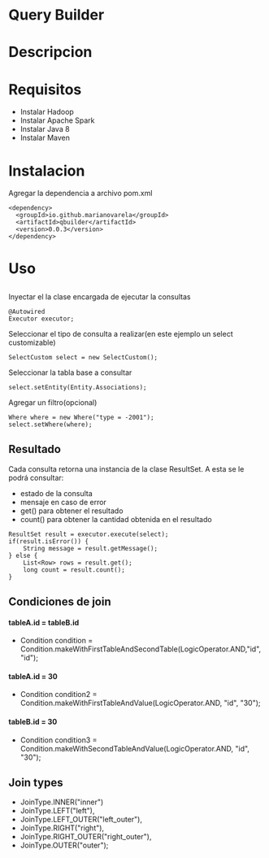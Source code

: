 # Query Builder

# Descripcion

# Requisitos
- Instalar Hadoop
- Instalar Apache Spark
- Instalar Java 8
- Instalar Maven

# Instalacion


Agregar la dependencia a archivo pom.xml

```
<dependency>
  <groupId>io.github.marianovarela</groupId>
  <artifactId>qbuilder</artifactId>
  <version>0.0.3</version>
</dependency>
```

# Uso

## 

Inyectar el la clase encargada de ejecutar la consultas

```
@Autowired
Executor executor;
```

Seleccionar el tipo de consulta a realizar(en este ejemplo un select customizable)

```
SelectCustom select = new SelectCustom();
```

Seleccionar la tabla base a consultar

```
select.setEntity(Entity.Associations);
```

Agregar un filtro(opcional)

```
Where where = new Where("type = -2001");
select.setWhere(where);
```



## Resultado
Cada consulta retorna una instancia de la clase ResultSet. A esta se le podrá consultar:
* estado de la consulta
* mensaje en caso de error
* get() para obtener el resultado
* count() para obtener la cantidad obtenida en el resultado

```
ResultSet result = executor.execute(select); 
if(result.isError()) {
	String message = result.getMessage();
} else {
	List<Row> rows = result.get();
	long count = result.count();
}
```


## Condiciones de join

#### tableA.id = tableB.id
* Condition condition = Condition.makeWithFirstTableAndSecondTable(LogicOperator.AND,"id", "id");

#### tableA.id = 30
* Condition condition2 = Condition.makeWithFirstTableAndValue(LogicOperator.AND, "id", "30");

#### tableB.id = 30
* Condition condition3 = Condition.makeWithSecondTableAndValue(LogicOperator.AND, "id", "30");

## Join types

* JoinType.INNER("inner")
* JoinType.LEFT("left"),
* JoinType.LEFT_OUTER("left_outer"),
* JoinType.RIGHT("right"),
* JoinType.RIGHT_OUTER("right_outer"),
* JoinType.OUTER("outer");